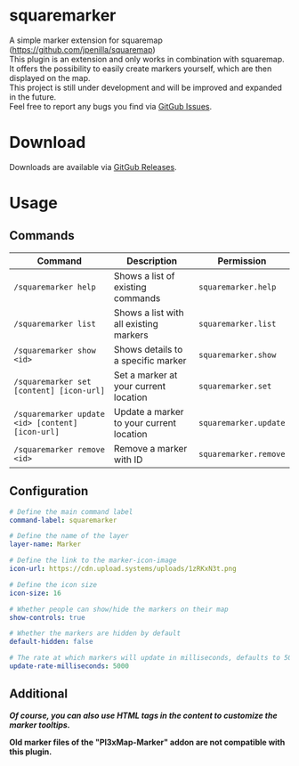 # squaremarker

A simple marker extension for squaremap (https://github.com/jpenilla/squaremap)
<br>
This plugin is an extension and only works in combination with squaremap.
<br>
It offers the possibility to easily create markers yourself, which are then displayed on the map.<br>
This project is still under development and will be improved and expanded in the future.<br>
Feel free to report any bugs you find via [GitGub Issues](https://github.com/SentixDev/squaremarker/issues).

# Download
Downloads are available via [GitGub Releases](https://github.com/SentixDev/squaremarker/releases).

# Usage

## Commands
| Command                                          | Description                              | Permission            |
|--------------------------------------------------|------------------------------------------|-----------------------|
| `/squaremarker help`                             | Shows a list of existing commands        | `squaremarker.help`   |
| `/squaremarker list`                             | Shows a list with all existing markers   | `squaremarker.list`   |
| `/squaremarker show <id>`                        | Shows details to a specific marker       | `squaremarker.show`   |
| `/squaremarker set [content] [icon-url]`         | Set a marker at your current location    | `squaremarker.set`    |
| `/squaremarker update <id> [content] [icon-url]` | Update a marker to your current location | `squaremarker.update` |
| `/squaremarker remove <id>`                      | Remove a marker with ID                  | `squaremarker.remove` |

## Configuration
```yaml
# Define the main command label
command-label: squaremarker

# Define the name of the layer
layer-name: Marker

# Define the link to the marker-icon-image
icon-url: https://cdn.upload.systems/uploads/1zRKxN3t.png

# Define the icon size
icon-size: 16

# Whether people can show/hide the markers on their map
show-controls: true

# Whether the markers are hidden by default
default-hidden: false

# The rate at which markers will update in milliseconds, defaults to 5000ms or 5 seconds
update-rate-milliseconds: 5000
```

## Additional
***Of course, you can also use HTML tags in the content to customize the marker tooltips.***

**Old marker files of the "Pl3xMap-Marker" addon are not compatible with this plugin.** 
